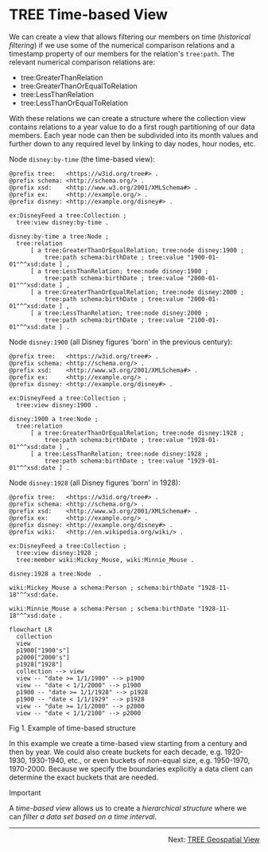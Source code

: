 # TREE Time-based View
We can create a view that allows filtering our members on time (_historical filtering_) if we use some of the numerical comparison relations and a timestamp property of our members for the relation's `tree:path`. The relevant numerical comparison relations are:
* tree:GreaterThanRelation
* tree:GreaterThanOrEqualToRelation
* tree:LessThanRelation
* tree:LessThanOrEqualToRelation

With these relations we can create a structure where the collection view contains relations to a year value to do a first rough partitioning of our data members. Each year node can then be subdivided into its month values and further down to any required level by linking to day nodes, hour nodes, etc.

Node `disney:by-time` (the time-based view):
```
@prefix tree:   <https://w3id.org/tree#> .
@prefix schema: <http://schema.org/> .
@prefix xsd:    <http://www.w3.org/2001/XMLSchema#> .
@prefix ex:     <http://example.org/> .
@prefix disney: <http://example.org/disney#> .

ex:DisneyFeed a tree:Collection ;
  tree:view disney:by-time .

disney:by-time a tree:Node ;
  tree:relation
      [ a tree:GreaterThanOrEqualRelation; tree:node disney:1900 ;
          tree:path schema:birthDate ; tree:value "1900-01-01"^^xsd:date ] , 
      [ a tree:LessThanRelation; tree:node disney:1900 ;
          tree:path schema:birthDate ; tree:value "2000-01-01"^^xsd:date ] ,
      [ a tree:GreaterThanOrEqualRelation; tree:node disney:2000 ;
          tree:path schema:birthDate ; tree:value "2000-01-01"^^xsd:date ] ,
      [ a tree:LessThanRelation; tree:node disney:2000 ;
          tree:path schema:birthDate ; tree:value "2100-01-01"^^xsd:date ] .
```
Node `disney:1900` (all Disney figures 'born' in the previous century):
```
@prefix tree:   <https://w3id.org/tree#> .
@prefix schema: <http://schema.org/> .
@prefix xsd:    <http://www.w3.org/2001/XMLSchema#> .
@prefix ex:     <http://example.org/> .
@prefix disney: <http://example.org/disney#> .

ex:DisneyFeed a tree:Collection ;
  tree:view disney:1900 .

disney:1900 a tree:Node ;
  tree:relation
      [ a tree:GreaterThanOrEqualRelation; tree:node disney:1928 ;
          tree:path schema:birthDate ; tree:value "1928-01-01"^^xsd:date ] , 
      [ a tree:LessThanRelation; tree:node disney:1928 ;
          tree:path schema:birthDate ; tree:value "1929-01-01"^^xsd:date ] .
```
Node `disney:1928` (all Disney figures 'born' in 1928):
```
@prefix tree:   <https://w3id.org/tree#> .
@prefix schema: <http://schema.org/> .
@prefix xsd:    <http://www.w3.org/2001/XMLSchema#> .
@prefix ex:     <http://example.org/> .
@prefix disney: <http://example.org/disney#> .
@prefix wiki:   <http://en.wikipedia.org/wiki/> .

ex:DisneyFeed a tree:Collection ;
  tree:view disney:1928 ;
  tree:member wiki:Mickey_Mouse, wiki:Minnie_Mouse .

disney:1928 a tree:Node  .

wiki:Mickey_Mouse a schema:Person ; schema:birthDate "1928-11-18"^^xsd:date.

wiki:Minnie_Mouse a schema:Person ; schema:birthDate "1928-11-18"^^xsd:date .
```

```mermaid
flowchart LR
  collection
  view
  p1900["1900's"]
  p2000["2000's"]
  p1928["1928"]
  collection --> view
  view -- "date >= 1/1/1900" --> p1900
  view -- "date < 1/1/2000" --> p1900
  p1900 -- "date >= 1/1/1928" --> p1928
  p1900 -- "date < 1/1/1929" --> p1928
  view -- "date >= 1/1/2000" --> p2000
  view -- "date < 1/1/2100" --> p2000
```
Fig 1. Example of time-based structure

In this example we create a time-based view starting from a century and then by year. We could also create buckets for each decade, e.g. 1920-1930, 1930-1940, etc., or even buckets of non-equal size, e.g. 1950-1970, 1970-2000. Because we specify the boundaries explicitly a data client can determine the exact buckets that are needed.

> [!IMPORTANT]
> A _time-based view_ allows us to create a _hierarchical structure_ where we can _filter a data set based on a time interval_.

---
<p align="right">Next: <a href="I-geospatial-view.md">TREE Geospatial View</a></p>
